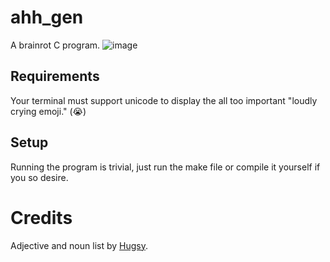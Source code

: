 # ahh_gen
A brainrot C program.
![image](https://github.com/user-attachments/assets/c2be64bf-4143-4999-96f6-6a559ecd97bc)

## Requirements
Your terminal must support unicode to display the all too important "loudly crying emoji." (😭)

## Setup
Running the program is trivial, just run the make file or compile it yourself if you so desire.

# Credits
Adjective and noun list by [Hugsy](https://gist.github.com/hugsy/8910dc78d208e40de42deb29e62df913#file-random-word).
